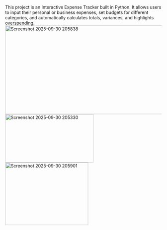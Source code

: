 This project is an Interactive Expense Tracker built in Python. It allows users to input their personal or business expenses, set budgets for different categories, and automatically calculates totals, variances, and highlights overspending.
<img width="574" height="286" alt="Screenshot 2025-09-30 205838" src="https://github.com/user-attachments/assets/e2d2372a-feeb-457d-baca-d2f337091379" />
<img width="284" height="156" alt="Screenshot 2025-09-30 205330" src="https://github.com/user-attachments/assets/32417b58-d26d-4201-8542-7961499e12a6" />
<img width="267" height="202" alt="Screenshot 2025-09-30 205901" src="https://github.com/user-attachments/assets/846b5293-9d26-44f0-84eb-7d1a77ee6194" />


